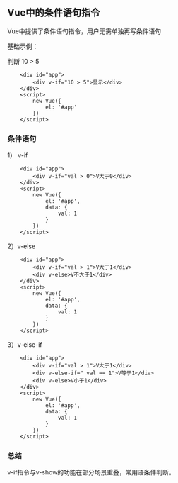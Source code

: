 ## Vue中的条件语句指令

Vue中提供了条件语句指令，用户无需单独再写条件语句

基础示例：

判断 10 > 5

```
    <div id="app">
        <div v-if="10 > 5">显示</div>
    </div>
    <script>
        new Vue({
            el: '#app'
        })
    </script>  
```

### 条件语句

1） v-if

```
    <div id="app">
        <div v-if="val > 0">V大于0</div>
    </div>
    <script>
        new Vue({
            el: '#app',
            data: {
                val: 1
            }
        })
    </script>  
```

2）v-else 

```
    <div id="app">
        <div v-if="val > 1">V大于1</div>
        <div v-else>V不大于1</div>
    </div>
    <script>
        new Vue({
            el: '#app',
            data: {
                val: 1
            }
        })
    </script>  
```

3）v-else-if

```
    <div id="app">
        <div v-if="val > 1">V大于1</div>
        <div v-else-if=" val == 1">V等于1</div>
        <div v-else>V小于1</div>
    </div>
    <script>
        new Vue({
            el: '#app',
            data: {
                val: 1
            }
        })
    </script>  
```

### 总结

v-if指令与v-show的功能在部分场景重叠，常用语条件判断。